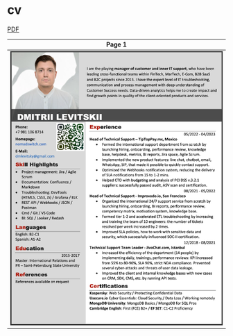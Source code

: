 # cv

[PDF](https://github.com/levitskydv/cv/blob/14814edf8e7edfa2c161a32f219f77a644b0ad2b/cv.pdf)

| Page 1 |
|:---:|
| [![Résumé](https://github.com/levitskydv/cv/blob/a055ee8857f63c5d21ac8c1228920f00a19af96a/cv.png)](https://github.com/levitskydv/cv/blob/14814edf8e7edfa2c161a32f219f77a644b0ad2b/cv.pdf)  |
